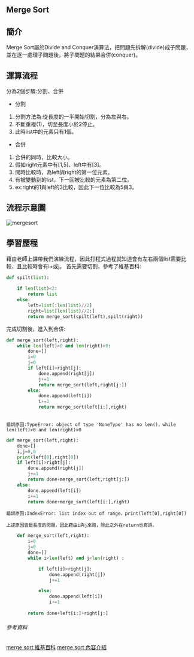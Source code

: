 ## Merge Sort 

## 簡介
Merge Sort屬於Divide and Conquer演算法，把問題先拆解(divide)成子問題，並在逐一處理子問題後，將子問題的結果合併(conquer)。

## 運算流程
分為2個步驟:分割、合併

* 分割
1. 分割方法為:從長度的一半開始切割，分為左與右。
2. 不斷重複(1)，切至長度小於2停止。
3. 此時list中的元素只有1個。

* 合併
1. 合併的同時，比較大小。
2. 假如right元素中有[1,5]、left中有[3]。
3. 開時比較時，為left與right的第一位元素。
4. 有被變動到的list，下一回被比較的元素為第二位。
5. ex:right的1與left的3比較，因此下一位比較為5與3。

## 流程示意圖
![mergesort](https://github.com/tzuying0312/Learning-Code/blob/master/photo/mergesort.png)

## 學習歷程

藉由老師上課帶我們演練流程，因此打程式過程就知道會有左右兩個list需要比較，且比較時會有i+或j。
首先需要切割，參考了維基百科:

```python
def spilt(list):
    
    if len(list)<2:
        return list
    else:
        left=list[:len(list)//2]
        right=list[len(list)//2:]
        return merge_sort(spilt(left),spilt(right))
```
完成切割後，進入到合併:

```python
def merge_sort(left,right):
    while len(left)>0 and len(right)>0:
        done=[]
        i=0
        j=0
        if left[i]>right[j]:
            done.append(right[j])
            j+=1
            return merge_sort(left,right[j:])
        else:
            done.append(left[i])
            i+=1
            return merge_sort(left[i:],right)
           
```
    錯誤原因:TypeError: object of type 'NoneType' has no len()，while len(left)>0 and len(right)>0
    
```python
def merge_sort(left,right):
    done=[]
    i,j=0,0
    print(left[0],right[0])
    if left[i]>right[j]:
        done.append(right[j])
        j+=1
        return done+merge_sort(left,right[j:])
    else:
        done.append(left[i])
        i+=1
        return done+merge_sort(left[i:],right)
 ```
    錯誤原因:IndexError: list index out of range，print(left[0],right[0])
    
    上述原因皆是長度的問題，因此藉由i與j來跑，除此之外在return也有誤。
```python    
    def merge_sort(left,right):
        i=0
        j=0
        done=[]
        while i<len(left) and j<len(right) :

            if left[i]>right[j]:
                done.append(right[j])
                j+=1

            else:
                done.append(left[i])
                i+=1
    
        return done+left[i:]+right[j:]
 ```

###### 參考資料
[merge sort 維基百科](https://zh.wikipedia.org/wiki/%E5%BD%92%E5%B9%B6%E6%8E%92%E5%BA%8F#Python)
[merge sort 內容介紹](http://alrightchiu.github.io/SecondRound/comparison-sort-merge-sorthe-bing-pai-xu-fa.html)

